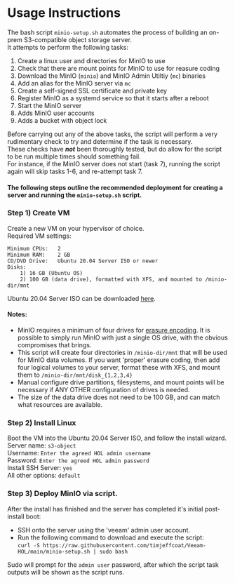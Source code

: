 # Usage Instructions
The bash script `minio-setup.sh` automates the process of building an on-prem S3-compatible object storage server.  
It attempts to perform the following tasks:
1. Create a linux user and directories for MinIO to use
2. Check that there are mount points for MinIO to use for reasure coding
3. Download the MinIO (`minio`) and MinIO Admin Utiltiy (`mc`) binaries
4. Add an alias for the MinIO server via `mc`
5. Create a self-signed SSL certificate and private key
6. Register MinIO as a systemd service so that it starts after a reboot
7. Start the MinIO server
8. Adds MinIO user accounts
9. Adds a bucket with object lock
  
Before carrying out any of the above tasks, the script will perform a very rudimentary check to try and determine if the task is necessary.  
These checks have ***not*** been thoroughly tested, but do allow for the script to be run multiple times should something fail.  
For instance, if the MinIO server does not start (task 7), running the script again will skip tasks 1-6, and re-attempt task 7.  
  
#### The following steps outline the recommended deployment for creating a server and running the `minio-setup.sh` script.  
### Step 1) Create VM
Create a new VM on your hypervisor of choice.  
Required VM settings:
```
Minimum CPUs:	2
Minimum RAM:	2 GB
CD/DVD Drive: 	Ubuntu 20.04 Server ISO or newer
Disks:
	1) 16 GB (Ubuntu OS)
	2) 100 GB (data drive), formatted with XFS, and mounted to /minio-dir/mnt
```	
Ubuntu 20.04 Server ISO can be downloaded [here](https://releases.ubuntu.com/20.04/ubuntu-20.04.3-live-server-amd64.iso).

#### Notes:
* MinIO requires a minimum of four drives for [erasure encoding](https://docs.min.io/minio/baremetal/concepts/erasure-coding.html). It is possible to simply run MinIO with just a single OS drive, with the obvious compromises that brings.
* This script will create four directories in `/minio-dir/mnt` that will be used for MinIO data volumes. If you want 'proper' erasure coding, then add four logical volumes to your server, format these with XFS, and mount them to `/minio-dir/mnt/disk_{1,2,3,4}`
* Manual configure drive partitions, filesystems, and mount points will be necessary if ANY OTHER configuration of drives is needed. 
* The size of the data drive does not need to be 100 GB, and can match what resources are available.

### Step 2) Install Linux
Boot the VM into the Ubuntu 20.04 Server ISO, and follow the install wizard.  
Server name:		`s3-object`  
Username: 		`Enter the agreed HOL admin username`  
Password: 		`Enter the agreed HOL admin password`    
Install SSH Server:	`yes`  
All other options:	`default`  

### Step 3) Deploy MinIO via script.
After the install has finished and the server has completed it's initial post-install boot:
* SSH onto the server using the 'veeam' admin user account.  
* Run the following command to download and execute the script:  
`curl -S https://raw.githubusercontent.com/timjeffcoat/Veeam-HOL/main/minio-setup.sh | sudo bash`  
  
Sudo will prompt for the `admin user` password, after which the script task outputs will be shown as the script runs.  
